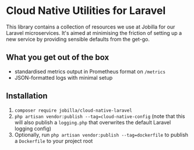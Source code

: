 # Cloud Native Utilities for Laravel

This library contains a collection of resources we use at Jobilla for our Laravel
microservices. It's aimed at minimising the friction of setting up a new service
by providing sensible defaults from the get-go.

## What you get out of the box

- standardised metrics output in Prometheus format on `/metrics`
- JSON-formatted logs with minimal setup

## Installation

1. `composer require jobilla/cloud-native-laravel`
1. `php artisan vendor:publish --tag=cloud-native-config` (note that this will also publish
   a `logging.php` that overwrites the default Laravel logging config)
1. Optionally, run `php artisan vendor:publish --tag=dockerfile` to publish a `Dockerfile`
   to your project root
